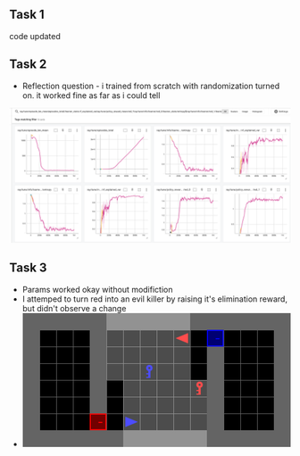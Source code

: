 ## Task 1
code updated

## Task 2
- Reflection question - i trained from scratch with randomization turned on.  it worked fine as far as i could tell
<img src='baseline_task2.jpg'>

## Task 3
- Params worked okay without modifiction
- I attemped to turn red into an evil killer by raising it's elimination reward, but didn't observe a change
- <img src="evaluation_reports/DTDE_1v1-testing.gif">

